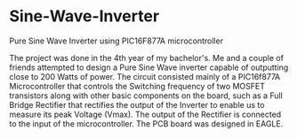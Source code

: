 # Sine-Wave-Inverter
Pure Sine Wave Inverter using PIC16F877A microcontroller

The project was done in the 4th year of my bachelor's. Me and a couple of friends attempted to design a Pure Sine Wave inverter capable of outputting close to 200 Watts of power. The circuit consisted mainly of a PIC16f877A Microcontroller that controls the Switching frequency of two MOSFET transistors along with other basic components on the board, such as a Full Bridge Rectifier that rectifies the output of the Inverter to enable us to measure its peak Voltage (Vmax). The output of the Rectifier is connected to the input of the microcontroller. The PCB board was designed in EAGLE.
